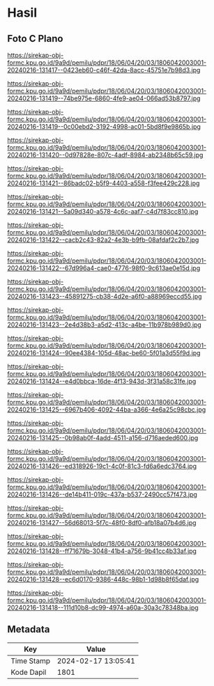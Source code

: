 # Hasil

## Foto C Plano

https://sirekap-obj-formc.kpu.go.id/9a9d/pemilu/pdpr/18/06/04/20/03/1806042003001-20240216-131417--0423eb60-c46f-42da-8acc-45751e7b98d3.jpg

https://sirekap-obj-formc.kpu.go.id/9a9d/pemilu/pdpr/18/06/04/20/03/1806042003001-20240216-131419--74be975e-6860-4fe9-ae04-066ad53b8797.jpg

https://sirekap-obj-formc.kpu.go.id/9a9d/pemilu/pdpr/18/06/04/20/03/1806042003001-20240216-131419--0c00ebd2-3192-4998-ac01-5bd8f9e9865b.jpg

https://sirekap-obj-formc.kpu.go.id/9a9d/pemilu/pdpr/18/06/04/20/03/1806042003001-20240216-131420--0d97828e-807c-4adf-8984-ab2348b65c59.jpg

https://sirekap-obj-formc.kpu.go.id/9a9d/pemilu/pdpr/18/06/04/20/03/1806042003001-20240216-131421--86badc02-b5f9-4403-a558-f3fee429c228.jpg

https://sirekap-obj-formc.kpu.go.id/9a9d/pemilu/pdpr/18/06/04/20/03/1806042003001-20240216-131421--5a09d340-a578-4c6c-aaf7-c4d7f83cc810.jpg

https://sirekap-obj-formc.kpu.go.id/9a9d/pemilu/pdpr/18/06/04/20/03/1806042003001-20240216-131422--cacb2c43-82a2-4e3b-b9fb-08afdaf2c2b7.jpg

https://sirekap-obj-formc.kpu.go.id/9a9d/pemilu/pdpr/18/06/04/20/03/1806042003001-20240216-131422--67d996a4-cae0-4776-98f0-9c613ae0e15d.jpg

https://sirekap-obj-formc.kpu.go.id/9a9d/pemilu/pdpr/18/06/04/20/03/1806042003001-20240216-131423--45891275-cb38-4d2e-a6f0-a88969eccd55.jpg

https://sirekap-obj-formc.kpu.go.id/9a9d/pemilu/pdpr/18/06/04/20/03/1806042003001-20240216-131423--2e4d38b3-a5d2-413c-a4be-11b978b989d0.jpg

https://sirekap-obj-formc.kpu.go.id/9a9d/pemilu/pdpr/18/06/04/20/03/1806042003001-20240216-131424--90ee4384-105d-48ac-be60-5f01a3d55f9d.jpg

https://sirekap-obj-formc.kpu.go.id/9a9d/pemilu/pdpr/18/06/04/20/03/1806042003001-20240216-131424--e4d0bbca-16de-4f13-943d-3f31a58c31fe.jpg

https://sirekap-obj-formc.kpu.go.id/9a9d/pemilu/pdpr/18/06/04/20/03/1806042003001-20240216-131425--6967b406-4092-44ba-a366-4e6a25c98cbc.jpg

https://sirekap-obj-formc.kpu.go.id/9a9d/pemilu/pdpr/18/06/04/20/03/1806042003001-20240216-131425--0b98ab0f-4add-4511-a156-d716aeded600.jpg

https://sirekap-obj-formc.kpu.go.id/9a9d/pemilu/pdpr/18/06/04/20/03/1806042003001-20240216-131426--ed318926-19c1-4c0f-81c3-fd6a6edc3764.jpg

https://sirekap-obj-formc.kpu.go.id/9a9d/pemilu/pdpr/18/06/04/20/03/1806042003001-20240216-131426--de14b411-019c-437a-b537-2490cc57f473.jpg

https://sirekap-obj-formc.kpu.go.id/9a9d/pemilu/pdpr/18/06/04/20/03/1806042003001-20240216-131427--56d68013-5f7c-48f0-8df0-afb18a07b4d6.jpg

https://sirekap-obj-formc.kpu.go.id/9a9d/pemilu/pdpr/18/06/04/20/03/1806042003001-20240216-131428--ff71679b-3048-41b4-a756-9b41cc4b33af.jpg

https://sirekap-obj-formc.kpu.go.id/9a9d/pemilu/pdpr/18/06/04/20/03/1806042003001-20240216-131428--ec6d0170-9386-448c-98b1-1d98b8f65daf.jpg

https://sirekap-obj-formc.kpu.go.id/9a9d/pemilu/pdpr/18/06/04/20/03/1806042003001-20240216-131418--111d10b8-dc99-4974-a60a-30a3c78348ba.jpg


## Metadata

| Key        | Value               |
| ---------- | ------------------- |
| Time Stamp | 2024-02-17 13:05:41 |
| Kode Dapil | 1801                |



